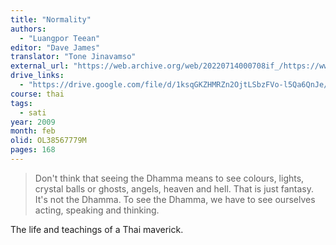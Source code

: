 ```yaml
---
title: "Normality"
authors:
  - "Luangpor Teean"
editor: "Dave James"
translator: "Tone Jinavamso"
external_url: "https://web.archive.org/web/20220714000708if_/https://www.ahandfulofleaves.org/documents/Normality_LPTeean_2009.pdf"
drive_links:
  - "https://drive.google.com/file/d/1ksqGKZHMRZn2OjtLSbzFVo-l5Qa6QnJe/view?usp=drivesdk"
course: thai
tags:
  - sati
year: 2009
month: feb
olid: OL38567779M
pages: 168
---
```


> Don't think that seeing the Dhamma means to see 
colours, lights, crystal balls or ghosts, angels, heaven and hell. 
That is just fantasy. It's not the Dhamma. To see the Dhamma, 
we have to see ourselves acting, speaking and thinking.

The life and teachings of a Thai maverick.
